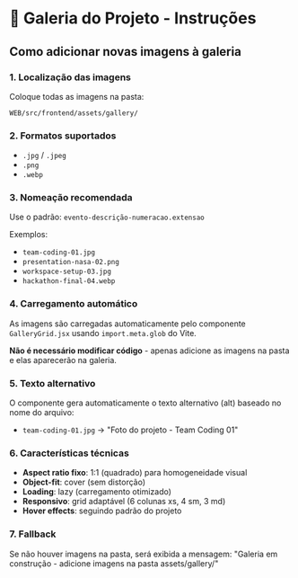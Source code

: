 # 📸 Galeria do Projeto - Instruções

## Como adicionar novas imagens à galeria

### 1. Localização das imagens
Coloque todas as imagens na pasta:
```
WEB/src/frontend/assets/gallery/
```

### 2. Formatos suportados
- `.jpg` / `.jpeg`
- `.png`
- `.webp`

### 3. Nomeação recomendada
Use o padrão: `evento-descrição-numeracao.extensao`

Exemplos:
- `team-coding-01.jpg`
- `presentation-nasa-02.png`
- `workspace-setup-03.jpg`
- `hackathon-final-04.webp`

### 4. Carregamento automático
As imagens são carregadas automaticamente pelo componente `GalleryGrid.jsx` usando `import.meta.glob` do Vite.

**Não é necessário modificar código** - apenas adicione as imagens na pasta e elas aparecerão na galeria.

### 5. Texto alternativo
O componente gera automaticamente o texto alternativo (alt) baseado no nome do arquivo:
- `team-coding-01.jpg` → "Foto do projeto - Team Coding 01"

### 6. Características técnicas
- **Aspect ratio fixo**: 1:1 (quadrado) para homogeneidade visual
- **Object-fit**: cover (sem distorção)
- **Loading**: lazy (carregamento otimizado)
- **Responsivo**: grid adaptável (6 colunas xs, 4 sm, 3 md)
- **Hover effects**: seguindo padrão do projeto

### 7. Fallback
Se não houver imagens na pasta, será exibida a mensagem:
"Galeria em construção - adicione imagens na pasta assets/gallery/"